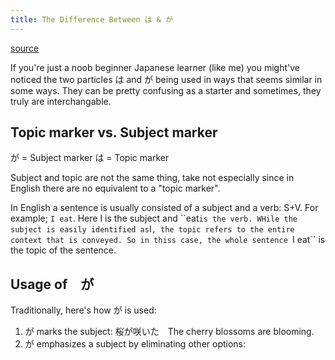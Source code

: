 ```yaml
---
title: The Difference Between は & が
---
```

[source](https://www.wasabi-jpn.com/how-to-speak-japanese/live-seminar/the-difference-between-ha-ga-explained/#:~:text=First%20of%20all%2C%20it%20is,%E3%81%AF%20is%20a%20topic%20marker.&text=Subject%20and%20topic%20are%20not,%E2%80%9Ctopic%20marker%E2%80%9D%20in%20English.)

If you're just a noob beginner Japanese learner (like me) you might've noticed the two particles は and が being used in ways that seems similar in some ways. They can be pretty confusing as a starter and sometimes, they truly are interchangable.

## Topic marker vs. Subject marker

が = Subject marker
は = Topic marker

Subject and topic are not the same thing, take not especially since in English there are no equivalent to a "topic marker".

In English a sentence is usually consisted of a subject and a verb: S+V. For example; ``I eat``. Here I is the subject and `´eat`` is the verb. WHile the subject is easily identified as ``I``, the topic refers to the entire context that is conveyed. So in thiss case, the whole sentence ``I eat`` is the topic of the sentence.

## Usage of　が

Traditionally, here's how が is used:

1. が marks the subject: 桜が咲いた　The cherry blossoms are blooming.
2. が emphasizes a subject by eliminating other options: 
